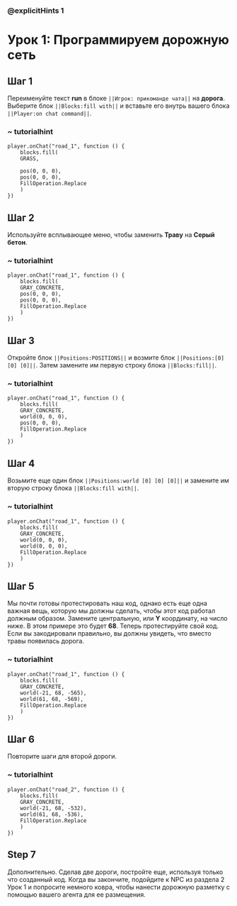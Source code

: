 ### @explicitHints 1

# Урок 1: Программируем дорожную сеть

## Шаг 1
Переименуйте текст **run** в блоке ``||Игрок: прикоманде чата||`` на  **дорога**. Выберите блок ``||Blocks:fill with||`` и вставьте его внутрь вашего блока ``||Player:on chat command||``.

### ~ tutorialhint
``` blocks
player.onChat("road_1", function () {
    blocks.fill(
    GRASS,

    pos(0, 0, 0),
    pos(0, 0, 0),
    FillOperation.Replace
    )
})
```

## Шаг 2
Используйте всплывающее меню, чтобы заменить **Траву** на **Серый бетон**.
### ~ tutorialhint

``` blocks
player.onChat("road_1", function () {
    blocks.fill(
    GRAY_CONCRETE,
    pos(0, 0, 0),
    pos(0, 0, 0),
    FillOperation.Replace
    )
})
```

## Шаг 3
Откройте блок ``||Positions:POSITIONS||`` и возмите блок ``||Positions:[0] [0] [0]||``. Затем замените им первую строку блока ``||Blocks:fill||``.

### ~ tutorialhint
``` blocks
player.onChat("road_1", function () {
    blocks.fill(
    GRAY_CONCRETE,
    world(0, 0, 0),
    pos(0, 0, 0),
    FillOperation.Replace
    )
})
```

## Шаг 4
Возьмите еще один блок ``||Positions:world [0] [0] [0]||`` и замените им вторую строку блока ``||Blocks:fill with||``.

### ~ tutorialhint
``` blocks
player.onChat("road_1", function () {
    blocks.fill(
    GRAY_CONCRETE,
    world(0, 0, 0),
    world(0, 0, 0),
    FillOperation.Replace
    )
})
```

## Шаг 5
Мы почти готовы протестировать наш код, однако есть еще одна важная вещь, которую мы должны сделать, чтобы этот код работал должным образом. Замените центральную, или **Y** координату, на число ниже. В этом примере это будет **68**. Теперь протестируйте свой код. Если вы закодировали правильно, вы должны увидеть, что вместо травы появилась дорога.

### ~ tutorialhint
``` blocks
player.onChat("road_1", function () {
    blocks.fill(
    GRAY_CONCRETE,
    world(-21, 68, -565),
    world(61, 68, -569),
    FillOperation.Replace
    )
})

```

## Шаг 6
Повторите шаги для второй дороги.

### ~ tutorialhint
``` blocks
player.onChat("road_2", function () {
    blocks.fill(
    GRAY_CONCRETE,
    world(-21, 68, -532),
    world(61, 68, -536),
    FillOperation.Replace
    )
})
```

## Step 7
Дополнительно. Сделав две дороги, постройте еще, используя только что созданный код. Когда вы закончите, подойдите к NPC из раздела 2 Урок 1 и попросите немного ковра, чтобы нанести дорожную разметку с помощью вашего агента для ее размещения.
